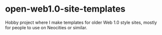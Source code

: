# open-web1.0-site-templates
Hobby project where I make templates for older Web 1.0 style sites, mostly for people to use on Neocities or similar.
